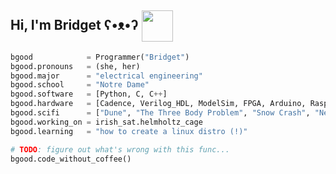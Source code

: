 <h2> Hi, I'm Bridget ʕ•ᴥ•ʔ <img align='center' src="https://media.giphy.com/media/tT2FEbKu63KxdFubmY/giphy.gif" width="50"></h2>

```Python
bgood            = Programmer("Bridget")
bgood.pronouns   = (she, her)
bgood.major      = "electrical engineering"
bgood.school     = "Notre Dame"
bgood.software   = [Python, C, C++]
bgood.hardware   = [Cadence, Verilog_HDL, ModelSim, FPGA, Arduino, Raspberry_Pi]
bgood.scifi      = ["Dune", "The Three Body Problem", "Snow Crash", "Neuromancer"]
bgood.working_on = irish_sat.helmholtz_cage
bgood.learning   = "how to create a linux distro (!)"

# TODO: figure out what's wrong with this func...
bgood.code_without_coffee()
```


